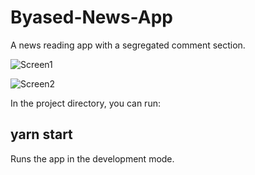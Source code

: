 # Byased-News-App
A news reading app with a segregated comment section.

![Screen1](https://raw.githubusercontent.com/drivecrux/Byased-News-App/master/Screen1.png)

![Screen2](https://raw.githubusercontent.com/drivecrux/Byased-News-App/master/Screen2.png)


In the project directory, you can run:

## yarn start
Runs the app in the development mode.
